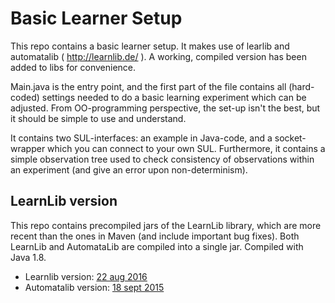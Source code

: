 # Basic Learner Setup

This repo contains a basic learner setup. It makes use of learlib and automatalib ( http://learnlib.de/ ). A working, compiled version has been added to libs for convenience. 

Main.java is the entry point, and the first part of the file contains all (hard-coded) settings needed to do a basic learning experiment which can be adjusted. From OO-programming perspective, the set-up isn't the best, but it should be simple to use and understand. 

It contains two SUL-interfaces: an example in Java-code, and a socket-wrapper which you can connect to your own SUL. Furthermore, it contains a simple observation tree used to check consistency of observations within an experiment (and give an error upon non-determinism).


## LearnLib version

This repo contains precompiled jars of the LearnLib library, which are more
recent than the ones in Maven (and include important bug fixes). Both LearnLib
and AutomataLib are compiled into a single jar. Compiled with Java 1.8.

* Learnlib version: [22 aug 2016](https://github.com/LearnLib/learnlib/commit/78417b85f771d0a2cf4498567a9190f03a5978d0)
* Automatalib version: [18 sept 2015](https://github.com/misberner/automatalib/commit/601e6fe105c3366b0706f8f2984873a67bf13e69)
